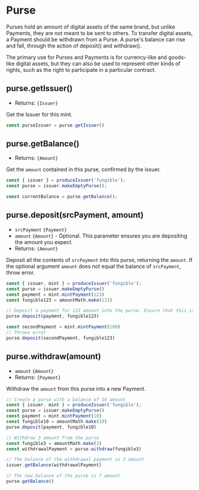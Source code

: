 # Purse
Purses hold an amount of digital assets of the same brand, but unlike Payments, they are not meant to be sent to others. To transfer digital assets, a Payment should be withdrawn from a Purse. A purse's balance can rise and fall, through the action of deposit() and withdraw().

The primary use for Purses and Payments is for currency-like and goods-like digital assets, but they can also be used to represent other kinds of rights, such as the right to participate in a particular contract.

## purse.getIssuer()
- Returns: `{Issuer}`

Get the Issuer for this mint.

```js
const purseIssuer = purse.getIssuer()
```

## purse.getBalance()
- Returns: `{Amount}`

Get the `amount` contained in this purse, confirmed by the issuer.

```js
const { issuer } = produceIssuer('fungible');
const purse = issuer.makeEmptyPurse();

const currentBalance = purse.getBalance();
```

## purse.deposit(srcPayment, amount)
- `srcPayment` `{Payment}`
- `amount` `{Amount}` - Optional. This parameter ensures you are depositing the amount you expect.
- Returns: `{Amount}`

Deposit all the contents of `srcPayment` into this purse, returning the `amount`. If the optional argument `amount` does not equal the balance of `srcPayment`, throw error.

```js
const { issuer, mint } = produceIssuer('fungible');
const purse = issuer.makeEmptyPurse()
const payment = mint.mintPayment(123)
const fungible123 = amountMath.make(123)

// Deposit a payment for 123 amount into the purse. Ensure that this is the amount you expect.
purse.deposit(payment, fungible123)

const secondPayment = mint.mintPayment(100)
// Throws error
purse.deposit(secondPayment, fungible123)

```

## purse.withdraw(amount)
- `amount` `{Amount}`
- Returns: `{Payment}`

Withdraw the `amount` from this purse into a new Payment.

```js
// Create a purse with a balance of 10 amount
const { issuer, mint } = produceIssuer('fungible');
const purse = issuer.makeEmptyPurse()
const payment = mint.mintPayment(10)
const fungible10 = amountMath.make(10)
purse.deposit(payment, fungible10)

// Withdraw 3 amount from the purse
const fungible3 = amountMath.make(3)
const withdrawalPayment = purse.withdraw(fungible3)

// The balance of the withdrawal payment is 3 amount
issuer.getBalance(withdrawalPayment)

// The new balance of the purse is 7 amount
purse.getBalance()
```
